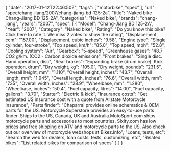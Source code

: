 {
    "date": "2017-01-12T22:46:50Z",
    "tags": [
        "motorbike",
        "spec"
    ],
    "url": "spec\/chang-jiang\/2007\/chang-jiang-bd-125-2a",
    "title": "Naked bike Chang-Jiang BD 125-2A",
    "categories": "Naked bike",
    "brands": "chang-jiang",
    "years": "2007",
    "spec": [
        {
            "Model": "Chang-Jiang BD 125-2A",
            "Year": "2007",
            "Category": "Naked bike",
            "Rating": "Do you know this bike?Click here to rate it. We miss 2 votes to show the rating",
            "Displacement, ccm": "157.00",
            "Displacement, cubic inches": "9.58",
            "Engine type": "Single cylinder, four-stroke",
            "Top speed, km\/h": "85.0",
            "Top speed, mph": "52.8",
            "Cooling system": "Air",
            "Gearbox": "5-speed",
            "Greenhouse gases": "48.7 CO2 g\/km. (CO2 - Carbon dioxide emission)",
            "Front brakes": "Single disc. Hand operation, disc",
            "Rear brakes": "Expanding brake (drum brake). Kick operation, drum",
            "Dry weight, kg": "105.0",
            "Dry weight, pounds": "231.5",
            "Overall height, mm": "1.110",
            "Overall height, inches": "43.7",
            "Overall length, mm": "1.945",
            "Overall length, inches": "76.6",
            "Overall width, mm": "735",
            "Overall width, inches": "28.9",
            "Wheelbase, mm": "1.280",
            "Wheelbase, inches": "50.4",
            "Fuel capacity, litres": "14.00",
            "Fuel capacity, gallons": "3.70",
            "Starter": "Electric & kick",
            "Insurance costs": "Get estimated US insurance cost with a quote from Allstate Motorcycle Insurance",
            "Parts finder": "Chaparral provides online schematics & OEM parts for the US.   Motorcycle Superstore provides an easy-to-use parts finder. Ships to the US, Canada, UK and Australia.MotoSport.com ships motorcycle parts and accessories to most countries.    Sixity.com has low prices and free shipping on ATV and motorcycle parts to the US. Also check out our overview of motorcycle webshops at Bikez.info",
            "Loans, tests, etc": "Search the web for dealers, loan costs, tests, customizing, etc",
            "Related bikes": "List related bikes for comparison of specs"
        }
    ]
}